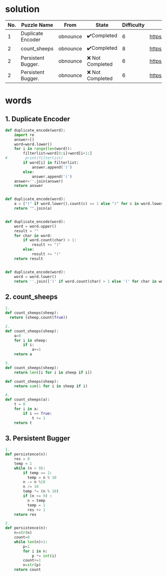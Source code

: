 
# solution

| No. | Puzzle Name             | From     | State                       | Difficulty | Link                                                                                                                                                                                                                                                                                                                                                                                                 |
|-----|-------------------------|----------|-----------------------------|------------|---------------------------------------------------------------------|
| 1   | Duplicate Encoder       | obnounce | ✔️Completed | 6          | https://www.codewars.com/kata/54b42f9314d9229fd6000d9c/train/python                                                                                                                                                                                                                                              |
| 2   | count_sheeps            | obnounce | ✔️Completed | 8          | https://www.codewars.com/kata/54edbc7200b811e956000556                                                                                                                                                                                                                                                                                |
| 2   | Persistent Bugger.      | obnounce | :x: Not Completed           | 6          | https://www.codewars.com/kata/55bf01e5a717a0d57e0000ec/python
| 2   | Persistent Bugger.      | obnounce | :x: Not Completed           | 6          | https://www.codewars.com/kata/55bf01e5a717a0d57e0000ec/python



# words

## 1. Duplicate Encoder

```py
def duplicate_encode(word):
    import re
    answer=[]
    word=word.lower()
    for i in range(len(word)):
        filterlist=word[0:i]+word[i+1:]
#        print(filterlist)
        if word[i] in filterlist:
            answer.append(')')
        else:
            answer.append('(')
    answer=''.join(answer)
    return answer


def duplicate_encode(word):
    a = ["(" if word.lower().count(c) == 1 else ")" for c in word.lower()]
    return "".join(a)


def duplicate_encode(word):
    word = word.upper()
    result = ""
    for char in word:
        if word.count(char) > 1:
            result += ")"
        else:
            result += "("
    return result


def duplicate_encode(word):
    word = word.lower()
    return ''.join([')' if word.count(char) > 1 else '(' for char in word])
```

## 2. count_sheeps
```py
1.
def count_sheeps(sheep):
  return (sheep.count(True))

2.
def count_sheeps(sheep):
    a=0
    for i in sheep:
        if i:
            a+=1
    return a

3.
def count_sheeps(sheep):
    return len([i for i in sheep if i])

def count_sheeps(sheep):
    return sum(1 for i in sheep if i)

4.
def count_sheeps(a):
    t = 0
    for i in a:
        if i == True:
            t += 1
    return t
```

## 3. Persistent Bugger
```py
1.
def persistence(n):
    res = 0
    temp = 1
    while (n > 9):
        if temp == 1:
          temp = n % 10
        n -= n %10
        n /= 10
        temp *= (n % 10)
        if (n <= 9) :
          n = temp
          temp = 1
          res += 1
    return res

2.
def persistence(n):
    n=str(n)
    count=0
    while len(n)>1:
        p=1
        for i in n:
            p *= int(i)
        count+=1
        n=str(p)
    return count

```
